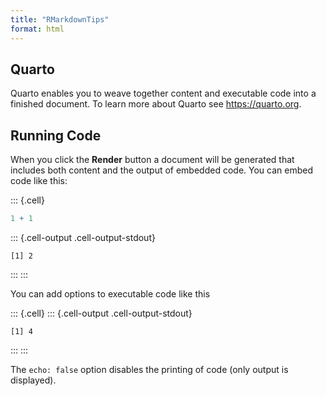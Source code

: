 ```yaml
---
title: "RMarkdownTips"
format: html
---
```



## Quarto

Quarto enables you to weave together content and executable code into a finished document. To learn more about Quarto see <https://quarto.org>.

## Running Code

When you click the **Render** button a document will be generated that includes both content and the output of embedded code. You can embed code like this:


::: {.cell}

```{.r .cell-code}
1 + 1
```

::: {.cell-output .cell-output-stdout}

```
[1] 2
```


:::
:::


You can add options to executable code like this 


::: {.cell}
::: {.cell-output .cell-output-stdout}

```
[1] 4
```


:::
:::


The `echo: false` option disables the printing of code (only output is displayed).

